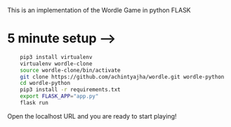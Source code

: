 This is an implementation of the Wordle Game in python FLASK

# 5 minute setup -->

```bash
    pip3 install virtualenv
    virtualenv wordle-clone
    source wordle-clone/bin/activate
    git clone https://github.com/achintyajha/wordle.git wordle-python
    cd wordle-python
    pip3 install -r requirements.txt
    export FLASK_APP="app.py"
    flask run
```

Open the localhost URL and you are ready to start playing!
